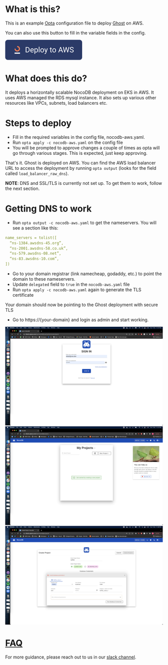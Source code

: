 # What is this?

This is an example [Opta](https://github.com/run-x/opta) configuration file to deploy [Ghost](https://github.com/TryGhost/Ghost) on AWS.

You can also use this button to fill in the variable fields in the config.

[![Deploy](https://raw.githubusercontent.com/run-x/opta/main/assets/deploy-to-aws-button.svg)](https://app.runx.dev/deploy-with-aws?url=https%3A%2F%2Fgithub.com%2Frun-x%2Fopta%2Fblob%2Fmain%2Fexamples%2Fnocodb%2Fnocodb-aws.yaml&name=NocoDB)

# What does this do?
It deploys a horizontally scalable NocoDB deployment on EKS in AWS. It uses AWS managed the RDS mysql instance. It also sets up various other resources like VPCs, subnets, load balancers etc.

# Steps to deploy
* Fill in the required variables in the config file, nocodb-aws.yaml.
* Run `opta apply -c nocodb-aws.yaml` on the config file
* You will be prompted to approve changes a couple of times as opta will go through various stages. This is expected, just keep approving.

That's it. Ghost is deployed on AWS. You can find the AWS load balancer URL to access the deployment by running `opta output` (looks for the field called `load_balancer_raw_dns`).

**NOTE**: DNS and SSL/TLS is currently not set up. To get them to work, follow the next section.

# Getting DNS to work
* Run `opta output -c nocodb-aws.yaml` to get the nameservers. You will see a section like this:
```yaml
name_servers = tolist([
  “ns-1384.awsdns-45.org”,
  “ns-2001.awsdns-58.co.uk”,
  “ns-579.awsdns-08.net”,
  “ns-83.awsdns-10.com”,
])
```
* Go to your domain registrar (link namecheap, godaddy, etc.) to point the domain to these nameservers.
* Update `delegated` field to `true` in the `nocodb-aws.yaml` file
* Run `opta apply -c nocodb-aws.yaml` again to generate the TLS certificate

Your domain should now be pointing to the Ghost deployment with secure TLS

* Go to https://{your-domain} and login as admin and start working.


![Alt text](nocodb-login.png?raw=true "Login Page")
![Alt text](add-projects.png?raw=true "Add Projects/External DBs")
![Alt text](external-db.png?raw=true "External DB addition and test")

# [FAQ](../FAQ.md)

For more guidance, please reach out to us in our [slack channel](https://slack.opta.dev).